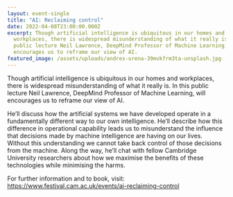 ```yaml
---
layout: event-single
title: "AI: Reclaiming control"
date: 2022-04-08T23:00:00.000Z
excerpt: Though artificial intelligence is ubiquitous in our homes and
  workplaces, there is widespread misunderstanding of what it really is. In this
  public lecture Neil Lawrence, DeepMind Professor of Machine Learning, will
  encourages us to reframe our view of AI.
featured_image: /assets/uploads/andres-urena-39mvkfrm3ta-unsplash.jpg
---
```

Though artificial intelligence is ubiquitous in our homes and workplaces, there is widespread misunderstanding of what it really is. In this public lecture Neil Lawrence, DeepMind Professor of Machine Learning, will encourages us to reframe our view of AI.

He’ll discuss how the artificial systems we have developed operate in a fundamentally different way to our own intelligence. He’ll describe how this difference in operational capability leads us to misunderstand the influence that decisions made by machine intelligence are having on our lives. Without this understanding we cannot take back control of those decisions from the machine. Along the way, he’ll chat with fellow Cambridge University researchers about how we maximise the benefits of these technologies while minimising the harms.

For further information and to book, visit: https://www.festival.cam.ac.uk/events/ai-reclaiming-control